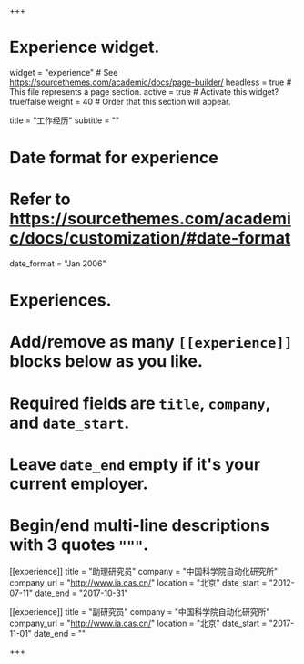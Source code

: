 +++
# Experience widget.
widget = "experience"  # See https://sourcethemes.com/academic/docs/page-builder/
headless = true  # This file represents a page section.
active = true  # Activate this widget? true/false
weight = 40  # Order that this section will appear.

title = "工作经历"
subtitle = ""

# Date format for experience
#   Refer to https://sourcethemes.com/academic/docs/customization/#date-format
date_format = "Jan 2006"

# Experiences.
#   Add/remove as many `[[experience]]` blocks below as you like.
#   Required fields are `title`, `company`, and `date_start`.
#   Leave `date_end` empty if it's your current employer.
#   Begin/end multi-line descriptions with 3 quotes `"""`.
[[experience]]
  title = "助理研究员"
  company = "中国科学院自动化研究所"
  company_url = "http://www.ia.cas.cn/"
  location = "北京"
  date_start = "2012-07-11"
  date_end = "2017-10-31"

[[experience]]
  title = "副研究员"
  company = "中国科学院自动化研究所"
  company_url = "http://www.ia.cas.cn/"
  location = "北京"
  date_start = "2017-11-01"
  date_end = ""

+++
